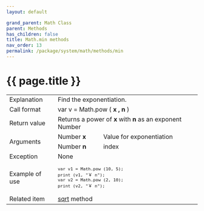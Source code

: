 ```yaml
---
layout: default

grand_parent: Math Class
parent: Methods
has_children: false
title: Math.min methods
nav_order: 13
permalink: /package/system/math/methods/min
---
```

# {{ page.title }}

<table>
  <tr>
    <td>Explanation</td>
    <td colspan="2">Find the exponentiation.</td>
  </tr>
  <tr>
    <td>Call format</td>
    <td colspan="2">var v = Math.pow  (<b> x , n </b>)</td>
  </tr>
  <tr>
    <td>Return value</td>
    <td colspan="2">Returns a power of <b>x</b> with <b>n</b> as an exponent Number</td>
  </tr>  
  <tr>
    <td rowspan="2">Arguments</td>
    <td>Number <b>x</b></td>
    <td>Value for exponentiation</td>
  </tr>
  <tr>
    <td>Number <b>n</b></td>
    <td>index</td>
  </tr>
  <tr>
    <td>Exception</td>
    <td colspan="2">None</td>
  </tr>
  <tr>
    <td>Example of use</td>
    <td colspan="2"><code><pre>var v1 = Math.pow (10, 5);
print (v1, "￥ n");
var v2 = Math.pow (2, 10);
print (v2, "￥ n");</pre></code></td>
  </tr>
  <tr>
    <td>Related item</td>
    <td colspan="2"><a href="/package/system/math/methods/sqrt">sqrt</a> method</td>
  </tr>
</table>



